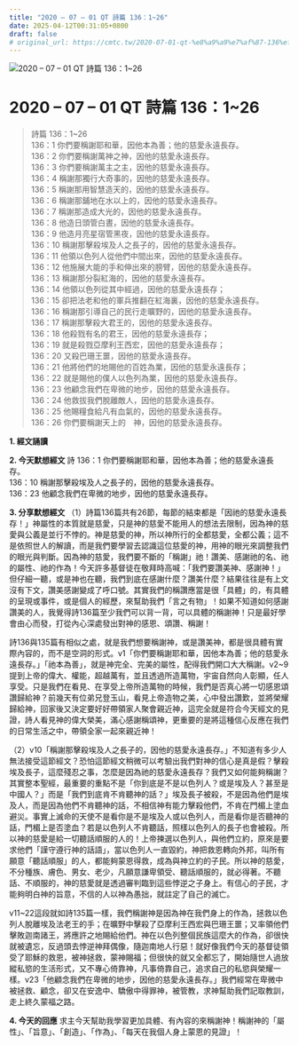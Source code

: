 ```yaml
---
title: "2020 – 07 – 01 QT 詩篇 136：1~26"
date: 2025-04-12T00:31:05+0800
draft: false
# original_url: https://cmtc.tw/2020-07-01-qt-%e8%a9%a9%e7%af%87-136%ef%bc%9a126
---
```


![2020 – 07 – 01 QT 詩篇 136：1\~26](/images/qt.jpg   "2020 – 07 – 01 QT 詩篇 136：1\~26")

# 2020 – 07 – 01 QT 詩篇 136：1\~26

> 詩篇 136：1\~26  
> 136：1 你們要稱謝耶和華，因他本為善；他的慈愛永遠長存。  
> 136：2 你們要稱謝萬神之神，因他的慈愛永遠長存。  
> 136：3 你們要稱謝萬主之主，因他的慈愛永遠長存。  
> 136：4 稱謝那獨行大奇事的，因他的慈愛永遠長存。  
> 136：5 稱謝那用智慧造天的，因他的慈愛永遠長存。  
> 136：6 稱謝那鋪地在水以上的，因他的慈愛永遠長存。  
> 136：7 稱謝那造成大光的，因他的慈愛永遠長存。  
> 136：8 他造日頭管白晝，因他的慈愛永遠長存。  
> 136：9 他造月亮星宿管黑夜，因他的慈愛永遠長存。  
> 136：10 稱謝那擊殺埃及人之長子的，因他的慈愛永遠長存。  
> 136：11 他領以色列人從他們中間出來，因他的慈愛永遠長存。  
> 136：12 他施展大能的手和伸出來的膀臂，因他的慈愛永遠長存。  
> 136：13 稱謝那分裂紅海的，因他的慈愛永遠長存。  
> 136：14 他領以色列從其中經過，因他的慈愛永遠長存；  
> 136：15 卻把法老和他的軍兵推翻在紅海裏，因他的慈愛永遠長存。  
> 136：16 稱謝那引導自己的民行走曠野的，因他的慈愛永遠長存。  
> 136：17 稱謝那擊殺大君王的，因他的慈愛永遠長存。  
> 136：18 他殺戮有名的君王，因他的慈愛永遠長存；  
> 136：19 就是殺戮亞摩利王西宏，因他的慈愛永遠長存；  
> 136：20 又殺巴珊王噩，因他的慈愛永遠長存。  
> 136：21 他將他們的地賜他的百姓為業，因他的慈愛永遠長存；  
> 136：22 就是賜他的僕人以色列為業，因他的慈愛永遠長存。  
> 136：23 他顧念我們在卑微的地步，因他的慈愛永遠長存。  
> 136：24 他救拔我們脫離敵人，因他的慈愛永遠長存。  
> 136：25 他賜糧食給凡有血氣的，因他的慈愛永遠長存。  
> 136：26 你們要稱謝天上的　神，因他的慈愛永遠長存。

**1. 經文誦讀**

**2.  今天默想經文**
詩 136：1 你們要稱謝耶和華，因他本為善；他的慈愛永遠長存。  
136：10 稱謝那擊殺埃及人之長子的，因他的慈愛永遠長存。  
136：23 他顧念我們在卑微的地步，因他的慈愛永遠長存。

**3. 分享默想經文**
（1）詩篇136篇共有26節，每節的結束都是「因祂的慈愛永遠長存！」神屬性的本質就是慈愛，只是神的慈愛不能用人的想法去限制，因為神的慈愛與公義是並行不悖的。神是慈愛的神，所以神所行的全都慈愛，全都公義；這不是依照世人的解讀，而是我們要學習去認識這位慈愛的神，用神的眼光來調整我們的眼光與判斷。因為神的慈愛，我們要不斷的「稱謝」祂！讚美、感謝祂的名、祂的屬性、祂的作為！今天許多基督徒在敬拜時高喊：「我們要讚美神、感謝神！」但仔細一聽，或是神也在聽，我們到底在感謝什麼？讚美什麼？結果往往是有上文沒有下文，讚美感謝變成了呼口號。其實我們的稱讚應當是很「具體」的，有具體的呈現或事件，或是個人的經歷，來幫助我們「言之有物」！如果不知道如何感謝讚美的人，我覺得詩136篇至少我們可以背一背，可以具體的稱謝神！只是最好學會由心而發，打從內心深處發出對神的感恩、頌讚、稱謝！

詩136與135篇有相似之處，就是我們想要稱謝神，或是讚美神，都是很具體有實際內容的，而不是空洞的形式。v1「你們要稱謝耶和華，因他本為善；他的慈愛永遠長存。」「祂本為善」，就是神完全、完美的屬性，配得我們開口大大稱謝。v2\~9提到上帝的偉大、權能，超越萬有，並且透過所造萬物，宇宙自然向人彰顯，任人享受。只是我們在看見、在享受上帝所造萬物的時候，我們是否真心將一切感恩頌讚歸給神？前幾天有位弟兄登玉山，看見上帝造物之美，心中發出讚歎，並將榮耀歸給神，回家後又決定要好好帶領家人聚會親近神，這完全就是符合今天經文的見證，詩人看見神的偉大榮美，滿心感謝稱頌神，更重要的是將這種信心反應在我們的日常生活之中，帶領全家一起來親近神！

（2）v10「稱謝那擊殺埃及人之長子的，因他的慈愛永遠長存。」不知道有多少人無法接受這節經文？恐怕這節經文稍微可以考驗出我們對神的信心是真是假？擊殺埃及長子，這麼殘忍之事，怎麼是因為祂的慈愛永遠長存？我們又如何能夠稱謝？其實整本聖經，最重要的重點不是「你到底是不是以色列人？或是埃及人？甚至是中國人？」而是「我們到底肯不肯聽神的話？」埃及長子被殺，不是因為他們是埃及人，而是因為他們不肯聽神的話，不相信神有能力擊殺他們，不肯在門楣上塗血避災。事實上滅命的天使不是看你是不是埃及人或以色列人，而是看你是否聽神的話，門楣上是否塗血？若是以色列人不肯聽話，照樣以色列人的長子也會被殺。所以神的慈愛是給一切聽話順服的人的！上帝揀選以色列人，與他們立約，原來是要求他們「謹守遵行神的話語」，當以色列人一直毀約，神把救恩轉向外邦，叫所有願意「聽話順服」的人，都能夠蒙恩得救，成為與神立約的子民。所以神的慈愛，不分種族、膚色、男女、老少，凡願意謙卑領受、聽話順服的，就必得著。不聽話、不順服的，神的慈愛就是透過審判臨到這些悖逆之子身上。有信心的子民，才能夠明白神的旨意，不信的人以神為愚拙，就註定了自己的滅亡。

v11\~22這段就如詩135篇一樣，我們稱謝神是因為神在我們身上的作為，拯救以色列人脫離埃及法老王的手；在曠野中擊殺了亞摩利王西宏與巴珊王噩；又率領他們擊敗迦南諸王，將應許之地賜給他們。神在以色列整個民族這麼大的作為，卻很快就被遺忘，反過頭去悖逆神拜偶像，隨迦南地人行惡！就好像我們今天的基督徒領受了耶穌的救恩，被神拯救，蒙神賜福；但很快的就又全都忘了，開始隨世人過放縱私慾的生活形式，又不專心倚靠神，凡事倚靠自己，追求自己的私慾與榮耀一樣。v23「他顧念我們在卑微的地步，因他的慈愛永遠長存。」我們經常在卑微中被拯救、顧念，卻又在安逸中、驕傲中得罪神，被管教，求神幫助我們記取教訓，走上終久蒙福之路。

**4. 今天的回應**
求主今天幫助我學習更加具體、有內容的來稱謝神！稱謝神的「屬性」、「旨意」、「創造」、「作為」、「每天在我個人身上蒙恩的見證」！
